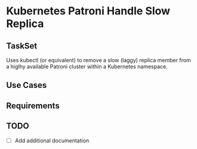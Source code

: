 # Kubernetes Patroni Handle Slow Replica

## TaskSet
Uses kubectl (or equivalent) to remove a slow (laggy) replica member from a higlhy available Patroni cluster within a Kubernetes namespace.

## Use Cases

## Requirements

## TODO
- [ ] Add additional documentation
